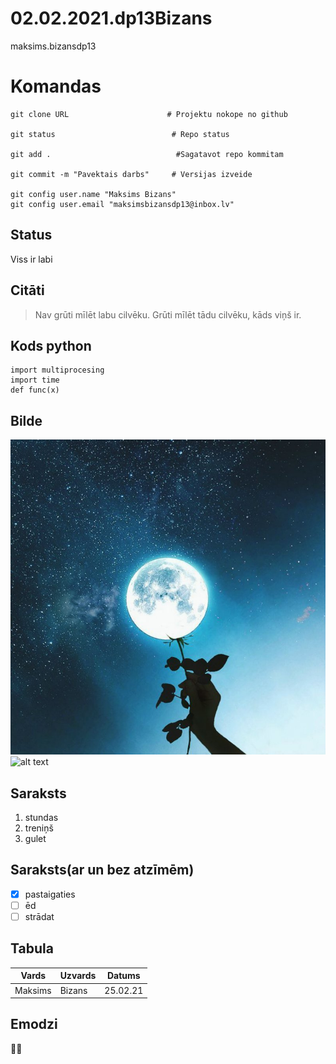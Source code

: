 # 02.02.2021.dp13Bizans
maksims.bizansdp13
    
# Komandas 
```
git clone URL                      # Projektu nokope no github

git status                          # Repo status

git add .                            #Sagatavot repo kommitam

git commit -m "Pavektais darbs"     # Versijas izveide 

git config user.name "Maksims Bizans"
git config user.email "maksimsbizansdp13@inbox.lv"
```


## Status
Viss ir labi

## Citāti
> Nav grūti mīlēt labu cilvēku. Grūti mīlēt tādu cilvēku, kāds viņš ir.

## Kods python
```
import multiprocesing
import time 
def func(x)
```
## Bilde
![alt text](kartinka.jpg)
![alt text](https://static7.depositphotos.com/1314241/789/i/600/depositphotos_7890698-stock-photo-ferocious-lion.jpg)

## Saraksts 
1. stundas 
2. treniņš
3. gulet 
## Saraksts(ar un bez atzīmēm)
- [x] pastaigaties 
- [ ] ēd
- [ ] strādat

## Tabula
| Vards         |Uzvards        |Datums     |
|---------------|---------------|-----------|
|Maksims        |Bizans         |25.02.21   |

## Emodzi 
👺😂
